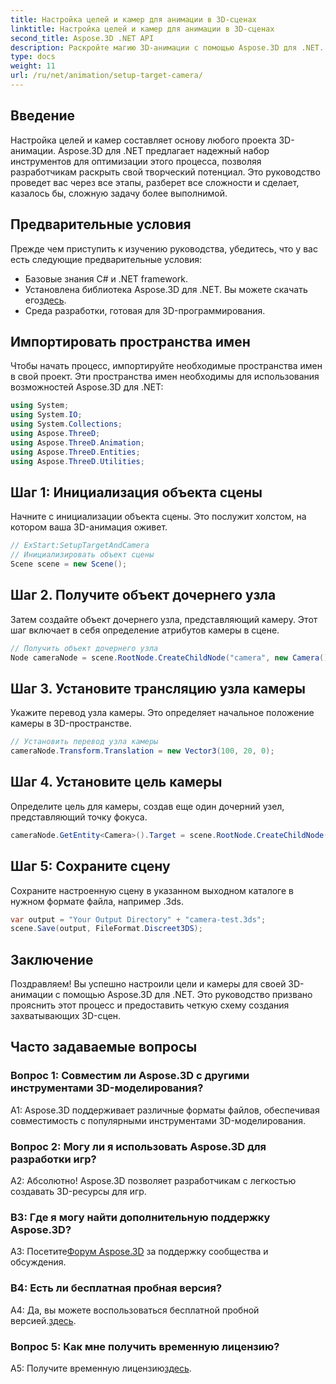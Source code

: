 ```yaml
---
title: Настройка целей и камер для анимации в 3D-сценах
linktitle: Настройка целей и камер для анимации в 3D-сценах
second_title: Aspose.3D .NET API
description: Раскройте магию 3D-анимации с помощью Aspose.3D для .NET. С легкостью настройте цели и камеры, используя это подробное руководство.
type: docs
weight: 11
url: /ru/net/animation/setup-target-camera/
---
```

## Введение

Настройка целей и камер составляет основу любого проекта 3D-анимации. Aspose.3D для .NET предлагает надежный набор инструментов для оптимизации этого процесса, позволяя разработчикам раскрыть свой творческий потенциал. Это руководство проведет вас через все этапы, разберет все сложности и сделает, казалось бы, сложную задачу более выполнимой.

## Предварительные условия

Прежде чем приступить к изучению руководства, убедитесь, что у вас есть следующие предварительные условия:

- Базовые знания C# и .NET framework.
-  Установлена библиотека Aspose.3D для .NET. Вы можете скачать его[здесь](https://releases.aspose.com/3d/net/).
- Среда разработки, готовая для 3D-программирования.

## Импортировать пространства имен

Чтобы начать процесс, импортируйте необходимые пространства имен в свой проект. Эти пространства имен необходимы для использования возможностей Aspose.3D для .NET:

```csharp
using System;
using System.IO;
using System.Collections;
using Aspose.ThreeD;
using Aspose.ThreeD.Animation;
using Aspose.ThreeD.Entities;
using Aspose.ThreeD.Utilities;
```

## Шаг 1: Инициализация объекта сцены

Начните с инициализации объекта сцены. Это послужит холстом, на котором ваша 3D-анимация оживет.

```csharp
// ExStart:SetupTargetAndCamera
// Инициализировать объект сцены
Scene scene = new Scene();
```

## Шаг 2. Получите объект дочернего узла

Затем создайте объект дочернего узла, представляющий камеру. Этот шаг включает в себя определение атрибутов камеры в сцене.

```csharp
// Получить объект дочернего узла
Node cameraNode = scene.RootNode.CreateChildNode("camera", new Camera());
```

## Шаг 3. Установите трансляцию узла камеры

Укажите перевод узла камеры. Это определяет начальное положение камеры в 3D-пространстве.

```csharp
// Установить перевод узла камеры
cameraNode.Transform.Translation = new Vector3(100, 20, 0);
```

## Шаг 4. Установите цель камеры

Определите цель для камеры, создав еще один дочерний узел, представляющий точку фокуса.

```csharp
cameraNode.GetEntity<Camera>().Target = scene.RootNode.CreateChildNode("target");
```

## Шаг 5: Сохраните сцену

Сохраните настроенную сцену в указанном выходном каталоге в нужном формате файла, например .3ds.

```csharp
var output = "Your Output Directory" + "camera-test.3ds";
scene.Save(output, FileFormat.Discreet3DS);
```

## Заключение

Поздравляем! Вы успешно настроили цели и камеры для своей 3D-анимации с помощью Aspose.3D для .NET. Это руководство призвано прояснить этот процесс и предоставить четкую схему создания захватывающих 3D-сцен.

## Часто задаваемые вопросы

### Вопрос 1: Совместим ли Aspose.3D с другими инструментами 3D-моделирования?

A1: Aspose.3D поддерживает различные форматы файлов, обеспечивая совместимость с популярными инструментами 3D-моделирования.

### Вопрос 2: Могу ли я использовать Aspose.3D для разработки игр?

А2: Абсолютно! Aspose.3D позволяет разработчикам с легкостью создавать 3D-ресурсы для игр.

### В3: Где я могу найти дополнительную поддержку Aspose.3D?

 A3: Посетите[Форум Aspose.3D](https://forum.aspose.com/c/3d/18) за поддержку сообщества и обсуждения.

### В4: Есть ли бесплатная пробная версия?

 A4: Да, вы можете воспользоваться бесплатной пробной версией.[здесь](https://releases.aspose.com/).

### Вопрос 5: Как мне получить временную лицензию?

 A5: Получите временную лицензию[здесь](https://purchase.aspose.com/temporary-license/).
